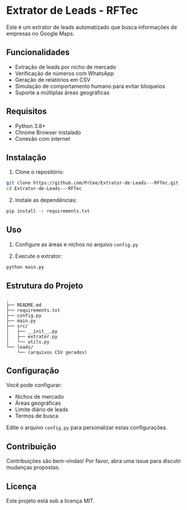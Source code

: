 # Extrator de Leads - RFTec

Este é um extrator de leads automatizado que busca informações de empresas no Google Maps.

## Funcionalidades

- Extração de leads por nicho de mercado
- Verificação de números com WhatsApp
- Geração de relatórios em CSV
- Simulação de comportamento humano para evitar bloqueios
- Suporte a múltiplas áreas geográficas

## Requisitos

- Python 3.8+
- Chrome Browser instalado
- Conexão com internet

## Instalação

1. Clone o repositório:
```bash
git clone https://github.com/PrCee/Extrator-de-Leads---RFTec.git
cd Extrator-de-Leads---RFTec
```

2. Instale as dependências:
```bash
pip install -r requirements.txt
```

## Uso

1. Configure as áreas e nichos no arquivo `config.py`

2. Execute o extrator:
```bash
python main.py
```

## Estrutura do Projeto

```
.
├── README.md
├── requirements.txt
├── config.py
├── main.py
├── src/
│   ├── __init__.py
│   ├── extrator.py
│   └── utils.py
└── leads/
    └── (arquivos CSV gerados)
```

## Configuração

Você pode configurar:
- Nichos de mercado
- Áreas geográficas
- Limite diário de leads
- Termos de busca

Edite o arquivo `config.py` para personalizar estas configurações.

## Contribuição

Contribuições são bem-vindas! Por favor, abra uma issue para discutir mudanças propostas.

## Licença

Este projeto está sob a licença MIT.
